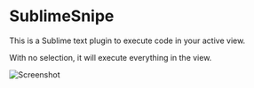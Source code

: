 SublimeSnipe
============

This is a Sublime text plugin to execute code in your active view.

With no selection, it will execute everything in the view.

![Screenshot](https://raw.github.com/harveyr/SublimeSnipe/master/snipe1.jpg)


